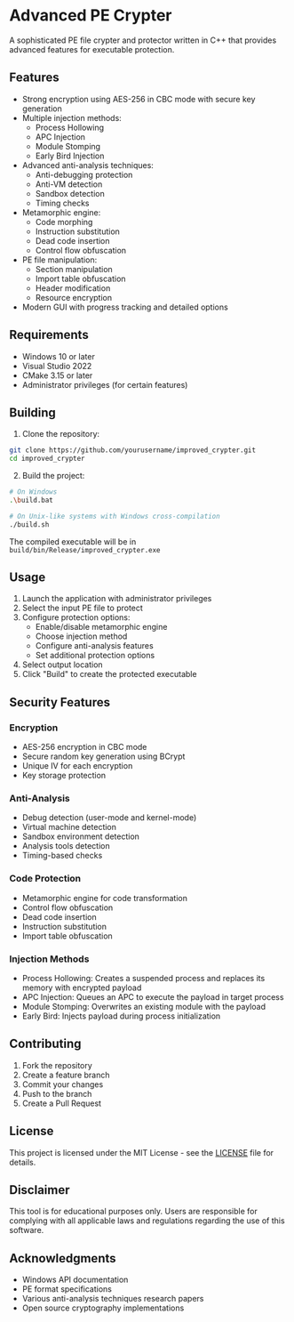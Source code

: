 # Advanced PE Crypter

A sophisticated PE file crypter and protector written in C++ that provides advanced features for executable protection.

## Features

- Strong encryption using AES-256 in CBC mode with secure key generation
- Multiple injection methods:
  - Process Hollowing
  - APC Injection
  - Module Stomping
  - Early Bird Injection
- Advanced anti-analysis techniques:
  - Anti-debugging protection
  - Anti-VM detection
  - Sandbox detection
  - Timing checks
- Metamorphic engine:
  - Code morphing
  - Instruction substitution
  - Dead code insertion
  - Control flow obfuscation
- PE file manipulation:
  - Section manipulation
  - Import table obfuscation
  - Header modification
  - Resource encryption
- Modern GUI with progress tracking and detailed options

## Requirements

- Windows 10 or later
- Visual Studio 2022
- CMake 3.15 or later
- Administrator privileges (for certain features)

## Building

1. Clone the repository:
```bash
git clone https://github.com/yourusername/improved_crypter.git
cd improved_crypter
```

2. Build the project:
```bash
# On Windows
.\build.bat

# On Unix-like systems with Windows cross-compilation
./build.sh
```

The compiled executable will be in `build/bin/Release/improved_crypter.exe`

## Usage

1. Launch the application with administrator privileges
2. Select the input PE file to protect
3. Configure protection options:
   - Enable/disable metamorphic engine
   - Choose injection method
   - Configure anti-analysis features
   - Set additional protection options
4. Select output location
5. Click "Build" to create the protected executable

## Security Features

### Encryption
- AES-256 encryption in CBC mode
- Secure random key generation using BCrypt
- Unique IV for each encryption
- Key storage protection

### Anti-Analysis
- Debug detection (user-mode and kernel-mode)
- Virtual machine detection
- Sandbox environment detection
- Analysis tools detection
- Timing-based checks

### Code Protection
- Metamorphic engine for code transformation
- Control flow obfuscation
- Dead code insertion
- Instruction substitution
- Import table obfuscation

### Injection Methods
- Process Hollowing: Creates a suspended process and replaces its memory with encrypted payload
- APC Injection: Queues an APC to execute the payload in target process
- Module Stomping: Overwrites an existing module with the payload
- Early Bird: Injects payload during process initialization

## Contributing

1. Fork the repository
2. Create a feature branch
3. Commit your changes
4. Push to the branch
5. Create a Pull Request

## License

This project is licensed under the MIT License - see the [LICENSE](LICENSE) file for details.

## Disclaimer

This tool is for educational purposes only. Users are responsible for complying with all applicable laws and regulations regarding the use of this software.

## Acknowledgments

- Windows API documentation
- PE format specifications
- Various anti-analysis techniques research papers
- Open source cryptography implementations
